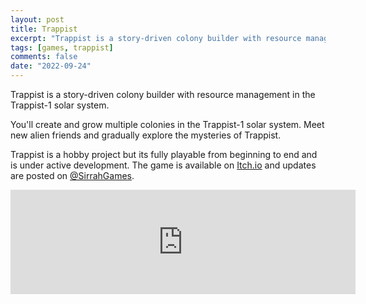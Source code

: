 ```yaml
---
layout: post
title: Trappist
excerpt: "Trappist is a story-driven colony builder with resource management in the Trappist-1 solar system."
tags: [games, trappist]
comments: false
date: "2022-09-24"
---
```


Trappist is a story-driven colony builder with resource management in the Trappist-1 solar system.

You'll create and grow multiple colonies in the Trappist-1 solar system. Meet new alien friends and gradually explore the mysteries of Trappist.

Trappist is a hobby project but its fully playable from beginning to end and is under active development. The game is available on [Itch.io](https://sirrahdev.itch.io/trappist) and updates are posted on [@SirrahGames](https://twitter.com/SirrahGames).

<div class="center">
<iframe src="https://itch.io/embed/935915?linkback=true" width="552" height="167" frameborder="0"><a href="https://sirrahdev.itch.io/trappist">Trappist by Sirrah</a></iframe>
</div>
